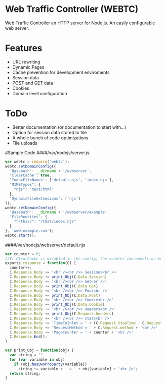 # Web Traffic Controller (WEBTC)
Web Traffic Controller an HTTP server for Node.js. An easily configurable web server.

# Features
* URL rewriting
* Dynamic Pages
* Cache prevention for development enviroments
* Session data
* POST and GET data
* Cookies
* Domain level configuration

# ToDo
* Better documentation (or documentation to start with...)
* Option for session data stored to file
* A whole bunch of code optimizations
* File uploads

#Sample Code
####/var/nodejs/server.js
```javascript
var webtc = require('webtc');
webtc.setDomainConfig({
  'Basepath': __dirname + '/webserver',
  'ClearCache': true,
  'IndexFileNames': ['default.njs', 'index.njs'],
  "MIMETypes": {
    "njs": "text/html"
  },
  'DynamicFileExtensions': ['njs']
});
webtc.setDomainConfig({
  'Basepath': __dirname + '/webserver/example',
  'FileRewrites': {
    "^/this/": "/that/index.njs"
  }
}, 'www.example.com');
webtc.start();
```
####/var/nodejs/webserver/default.njs
```javascript
var counter = 0;
//If ClearCache is disabled in the config, the counter increments on every pageview
exports.response = function(C) {
  counter++;
  C.Response.Body += '<br /><br />> Sessions<br />'
  C.Response.Body += print_Obj(C.Data.Session)
  C.Response.Body += '<br /><br />> Get<br />'
  C.Response.Body += print_Obj(C.Data.Get)
  C.Response.Body += '<br /><br />> Post<br />'
  C.Response.Body += print_Obj(C.Data.Post)
  C.Response.Body += '<br /><br />> Cookie<br />'
  C.Response.Body += print_Obj(C.Data.Cookie)
  C.Response.Body += '<br /><br />> Headers<br />'
  C.Response.Body += print_Obj(C.Request.headers)
  C.Response.Body += '<br /><br />> stats<br />'
  C.Response.Body += 'TimeToInlet = ' + (C.Request.StopTime - C.Request.StartTime) + ' ms<br />'
  C.Response.Body += 'RequestMethod = ' + C.Request.method + '<br />'
  C.Response.Body += 'PageCounter = ' + counter + '<br />'
  C.Response.End();
}

var print_Obj = function(obj) {
  var string = ""
  for (var variable in obj)
    if (obj.hasOwnProperty(variable))
      string += variable + ' = ' + obj[variable] + '<br />';
  return string;
}
```
